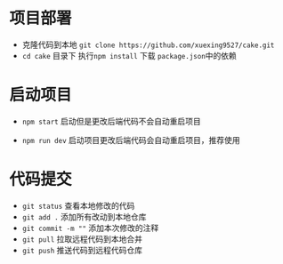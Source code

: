 # 项目部署

- 克隆代码到本地 `git clone https://github.com/xuexing9527/cake.git`
- `cd cake` 目录下 执行`npm install` 下载 `package.json`中的依赖
# 启动项目
+ `npm start` 启动但是更改后端代码不会自动重启项目
* `npm run dev` 启动项目更改后端代码会自动重启项目，推荐使用

# 代码提交
* `git status` 查看本地修改的代码
* `git add .`  添加所有改动到本地仓库
* `git commit -m ""` 添加本次修改的注释
* `git pull`   拉取远程代码到本地合并
* `git push`   推送代码到远程代码仓库
